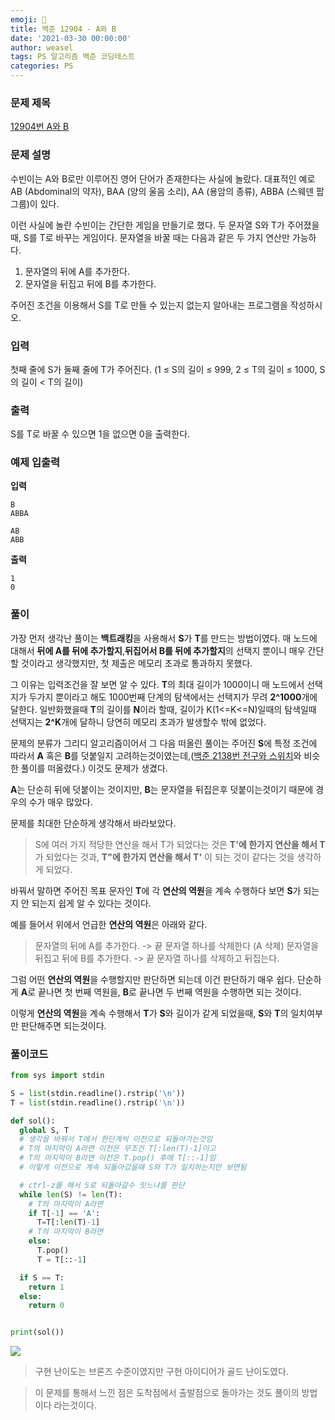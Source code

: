 ```yaml
---
emoji: 📓
title: 백준 12904 - A와 B
date: '2021-03-30 00:00:00'
author: weasel
tags: PS 알고리즘 백준 코딩테스트
categories: PS
---
```

### 문제 제목
[12904번 A와 B](https://www.acmicpc.net/problem/12904)

### 문제 설명

수빈이는 A와 B로만 이루어진 영어 단어가 존재한다는 사실에 놀랐다. 대표적인 예로 AB (Abdominal의 약자), BAA (양의 울음 소리), AA (용암의 종류), ABBA (스웨덴 팝 그룹)이 있다.

이런 사실에 놀란 수빈이는 간단한 게임을 만들기로 했다. 두 문자열 S와 T가 주어졌을 때, S를 T로 바꾸는 게임이다. 문자열을 바꿀 때는 다음과 같은 두 가지 연산만 가능하다.

1. 문자열의 뒤에 A를 추가한다.
2. 문자열을 뒤집고 뒤에 B를 추가한다.

주어진 조건을 이용해서 S를 T로 만들 수 있는지 없는지 알아내는 프로그램을 작성하시오. 

### 입력
첫째 줄에 S가 둘째 줄에 T가 주어진다. (1 ≤ S의 길이 ≤ 999, 2 ≤ T의 길이 ≤ 1000, S의 길이 < T의 길이)

### 출력
S를 T로 바꿀 수 있으면 1을 없으면 0을 출력한다.

### 예제 입출력
**입력**
```
B
ABBA

AB
ABB
```
**출력**
```
1
0
```

### 풀이
가장 먼저 생각난 풀이는 **백트래킹**을 사용해서 **S**가 **T**를 만드는 방법이였다. 매 노드에 대해서 **뒤에 A를 뒤에 추가할지**,**뒤집어서 B를 뒤에 추가할지**의 선택지 뿐이니 매우 간단할 것이라고 생각했지만, 첫 제출은 메모리 초과로 통과하지 못했다.

그 이유는 입력조건을 잘 보면 알 수 있다. **T**의 최대 길이가 1000이니 매 노드에서 선택지가 두가지 뿐이라고 해도 1000번째 단계의 탐색에서는 선택지가 무려 **2^1000**개에 달한다.
일반화했을때 **T**의 길이를 **N**이라 할때, 길이가 K(1<=K<=N)일때의 탐색일때 선택지는 **2^K**개에 달하니 당연히 메모리 초과가 발생할수 밖에 없었다.

문제의 분류가 그리디 알고리즘이어서 그 다음 떠올린 풀이는 주어진 **S**에 특정 조건에 따라서 **A** 혹은 **B**를 덧붙일지 고려하는것이였는데,([백준 2138번 전구와 스위치](https://www.acmicpc.net/problem/2138)와 비슷한 풀이를 떠올렸다.) 이것도 문제가 생겼다.

**A**는 단순히 뒤에 덧붙이는 것이지만, **B**는 문자열을 뒤집은후 덧붙이는것이기 때문에 경우의 수가 매우 많았다.


문제를 최대한 단순하게 생각해서 바라보았다.

> S에 여러 가지 적당한 연산을 해서 T가 되었다는 것은 **T'에 한가지 연산을 해서 T**가 되었다는 것과, **T"에 한가지 연산을 해서 T'** 이 되는 것이 같다는 것을 생각하게 되었다.

바꿔서 말하면 주어진 목표 문자인 **T**에 각 **연산의 역원**을 계속 수행하다 보면 **S**가 되는지 안 되는지 쉽게 알 수 있다는 것이다.

예를 들어서 위에서 언급한 **연산의 역원**은 아래와 같다.
>문자열의 뒤에 A를 추가한다. -> 끝 문자열 하나를 삭제한다 (A 삭제)
문자열을 뒤집고 뒤에 B를 추가한다. -> 끝 문자열 하나를 삭제하고 뒤집는다.

그럼 어떤 **연산의 역원**을 수행할지만 판단하면 되는데 이건 판단하기 매우 쉽다. 단순하게 **A**로 끝나면 첫 번째 역원을, **B**로 끝나면 두 번째 역원을 수행하면 되는 것이다.

이렇게 **연산의 역원**을 계속 수행해서 **T**가 **S**와 길이가 같게 되었을때, **S**와 **T**의 일치여부만 판단해주면 되는것이다.



### 풀이코드
```python
from sys import stdin

S = list(stdin.readline().rstrip('\n'))
T = list(stdin.readline().rstrip('\n'))

def sol():
  global S, T
  # 생각을 바꿔서 T에서 한단계씩 이전으로 되돌아가는것임
  # T의 마지막이 A라면 이전은 무조건 T[:len(T)-1]이고
  # T의 마지막이 B라면 이전은 T.pop() 후에 T[::-1]임
  # 이렇게 이전으로 계속 되돌아갔을때 S와 T가 일치하는지만 보면됨

  # ctrl-z를 해서 S로 되돌아갈수 잇느냐를 판단
  while len(S) != len(T):
    # T의 마지막이 A라면 
    if T[-1] == 'A':
      T=T[:len(T)-1]
    # T의 마지막이 B라면
    else:
      T.pop()
      T = T[::-1]

  if S == T:
    return 1
  else:
    return 0


print(sol())

```
![](https://images.velog.io/images/hsw0194/post/b7570854-25d0-4a6b-8f28-65b97cad59da/image.png)

>구현 난이도는 브론즈 수준이였지만 구현 아이디어가 골드 난이도였다.

>이 문제를 통해서 느낀 점은 도착점에서 출발점으로 돌아가는 것도 풀이의 방법이다 라는것이다.


```toc

```
